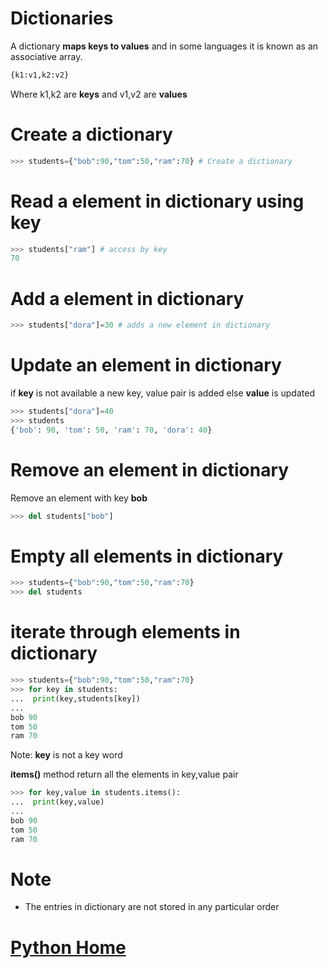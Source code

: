 # Dictionaries
 A dictionary **maps keys to values** and in some languages it is known as an associative array.
```python
{k1:v1,k2:v2}
```
Where k1,k2 are **keys** and v1,v2 are **values**
# Create a dictionary
```python
>>> students={"bob":90,"tom":50,"ram":70} # Create a dictionary
```
# Read a element in dictionary using key
```python    
>>> students["ram"] # access by key                          
70       
```
# Add a element in dictionary
```python                                     
>>> students["dora"]=30 # adds a new element in dictionary
```
# Update an element in dictionary
if **key** is not available a new key, value pair is added else **value**  is updated
```python
>>> students["dora"]=40
>>> students
{'bob': 90, 'tom': 50, 'ram': 70, 'dora': 40}
```
# Remove an element in dictionary
Remove an element with key **bob**
```python
>>> del students["bob"]
```
# Empty all elements in dictionary
```python
>>> students={"bob":90,"tom":50,"ram":70}
>>> del students
```
# iterate through elements in dictionary
```python
>>> students={"bob":90,"tom":50,"ram":70}
>>> for key in students:
...  print(key,students[key])
...
bob 90
tom 50
ram 70
```
Note: **key** is not a key word

**items()** method return all the elements in key,value pair
```python
>>> for key,value in students.items():
...  print(key,value)
...
bob 90
tom 50
ram 70
```
# Note
- The entries in dictionary are not stored in any particular order

# [Python Home](index.html#Dictionaries)
